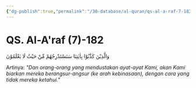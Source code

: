 ```yaml
---
{"dg-publish":true,"permalink":"/30-database/al-quran/qs-al-a-raf-7-182/"}
---
```



# QS. Al-A'raf (7)-182
وَالَّذِيْنَ كَذَّبُوْا بِاٰيٰتِنَا سَنَسْتَدْرِجُهُمْ مِّنْ حَيْثُ لَا يَعْلَمُوْنَ

Artinya: *"Dan orang-orang yang mendustakan ayat-ayat Kami, akan Kami biarkan mereka berangsur-angsur (ke arah kebinasaan), dengan cara yang tidak mereka ketahui."*

